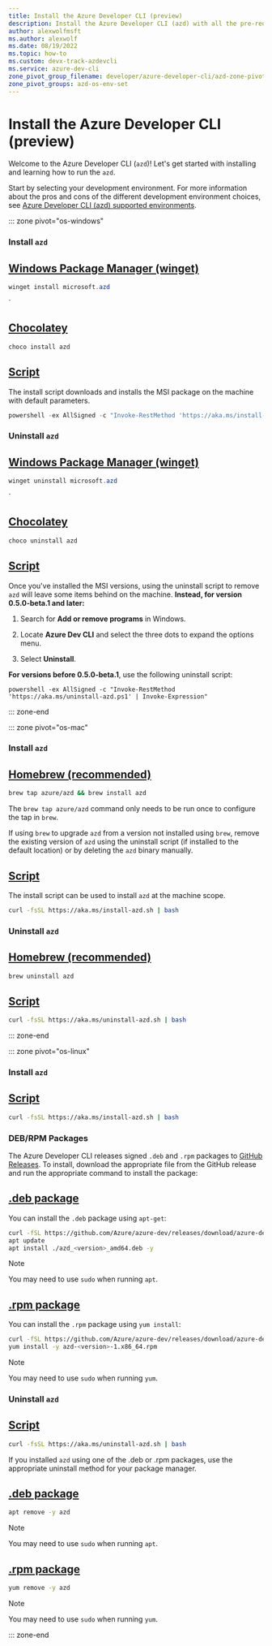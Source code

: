 ```yaml
---
title: Install the Azure Developer CLI (preview)
description: Install the Azure Developer CLI (azd) with all the pre-requisites for your local environment.
author: alexwolfmsft
ms.author: alexwolf
ms.date: 08/19/2022
ms.topic: how-to
ms.custom: devx-track-azdevcli
ms.service: azure-dev-cli
zone_pivot_group_filename: developer/azure-developer-cli/azd-zone-pivot-groups.json
zone_pivot_groups: azd-os-env-set
---
```


# Install the Azure Developer CLI (preview)

Welcome to the Azure Developer CLI (`azd`)! Let's get started with installing and learning how to run the `azd`.

Start by selecting your development environment. For more information about the pros and cons of the different development environment choices, see [Azure Developer CLI (azd) supported environments](overview.md#supported-development-environments).

::: zone pivot="os-windows"
### Install `azd`
## [Windows Package Manager (winget)](#tab/winget)

```powershell
winget install microsoft.azd
```
`
## [Chocolatey](#tab/choco)

```powershell
choco install azd
```

## [Script](#tab/script)

The install script downloads and installs the MSI package on the machine with default parameters.

```powershell
powershell -ex AllSigned -c "Invoke-RestMethod 'https://aka.ms/install-azd.ps1' | Invoke-Expression"
```

### Uninstall `azd`
## [Windows Package Manager (winget)](#tab/winget)

```powershell
winget uninstall microsoft.azd
```
`
## [Chocolatey](#tab/choco)

```powershell
choco uninstall azd
```

## [Script](#tab/script)
Once you've installed the MSI versions, using the uninstall script to remove `azd` will leave some items behind on the machine. **Instead, for version 0.5.0-beta.1 and later:** 

1. Search for **Add or remove programs** in Windows.

1. Locate **Azure Dev CLI** and select the three dots to expand the options menu.

1. Select **Uninstall**.

**For versions before 0.5.0-beta.1**, use the following uninstall script:

```azdeveloper
powershell -ex AllSigned -c "Invoke-RestMethod 'https://aka.ms/uninstall-azd.ps1' | Invoke-Expression"
```

::: zone-end 

::: zone pivot="os-mac"
### Install `azd`

## [Homebrew (recommended)](#tab/brew)
```bash
brew tap azure/azd && brew install azd
```

The `brew tap azure/azd` command only needs to be run once to configure the tap in `brew`.

If using `brew` to upgrade `azd` from a version not installed using `brew`, remove the existing version of `azd` using the uninstall script (if installed to the default location) or by deleting the `azd` binary manually.

## [Script](#tab/script)

The install script can be used to install `azd` at the machine scope.

```bash
curl -fsSL https://aka.ms/install-azd.sh | bash
```

### Uninstall `azd`

## [Homebrew (recommended)](#tab/brew)
```bash
brew uninstall azd
```

## [Script](#tab/script)

```bash
curl -fsSL https://aka.ms/uninstall-azd.sh | bash
```

::: zone-end

::: zone pivot="os-linux"

### Install `azd`

## [Script](#tab/script)

```bash
curl -fsSL https://aka.ms/install-azd.sh | bash
```

### DEB/RPM Packages
The Azure Developer CLI releases signed `.deb` and `.rpm` packages to [GitHub Releases](https://github.com/Azure/azure-dev/releases). To install, download the appropriate file from the GitHub release and run the appropriate command to install the package:

## [.deb package](#tab/deb)

You can install the `.deb` package using `apt-get`:

```bash 
curl -fSL https://github.com/Azure/azure-dev/releases/download/azure-dev-cli_<version>/azd_<version>_amd64.deb -o azd_<version>_amd64.deb
apt update 
apt install ./azd_<version>_amd64.deb -y
```

> [!NOTE]
> You may need to use `sudo` when running `apt`.

## [.rpm package](#tab/rpm)

You can install the `.rpm` package using `yum install`:

```bash 
curl -fSL https://github.com/Azure/azure-dev/releases/download/azure-dev-cli_<version>/azd-<version>-1.x86_64.rpm -o azd-<version>-1.x86_64.rpm
yum install -y azd-<version>-1.x86_64.rpm 
```

> [!NOTE]
> You may need to use `sudo` when running `yum`.

### Uninstall `azd`

## [Script](#tab/script)

```bash
curl -fsSL https://aka.ms/uninstall-azd.sh | bash
```

If you installed `azd` using one of the .deb or .rpm packages, use the appropriate uninstall method for your package manager. 

## [.deb package](#tab/deb)
```bash 
apt remove -y azd
```
> [!NOTE]
> You may need to use `sudo` when running `apt`.

## [.rpm package](#tab/rpm)
```bash 
yum remove -y azd
```

> [!NOTE]
> You may need to use `sudo` when running `yum`.


::: zone-end

